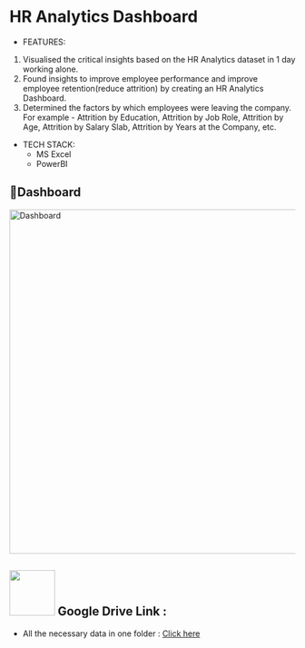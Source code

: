 # HR Analytics Dashboard

* FEATURES:
1. Visualised the critical insights based on the HR Analytics dataset in 1 day working alone.
2. Found insights to improve employee performance and improve employee retention(reduce attrition) by creating an HR Analytics Dashboard.
3. Determined the factors by which employees were leaving the company. For example - Attrition by Education, Attrition by Job Role, Attrition by Age, Attrition by Salary Slab, Attrition by Years at the Company, etc.


* TECH STACK: 
  - MS Excel
  - PowerBI

📃Dashboard
---
<img width="607" alt="Dashboard" src="https://github.com/reema08/PowerBI-Project/assets/109653833/4a8917c6-9df9-45b8-8d74-a2bd25f972a9">


<image src="https://github.com/reema08/PowerBI-Project/assets/109653833/4235b047-5fbe-46e5-b339-b499c666b9d9" width="80" hight="80" /> Google Drive Link :
---
* All the necessary data in one folder : [Click here](https://drive.google.com/drive/folders/15R3o2FkFOMBuo7-adQfRidfyRuhBL5YG?usp=sharing)



